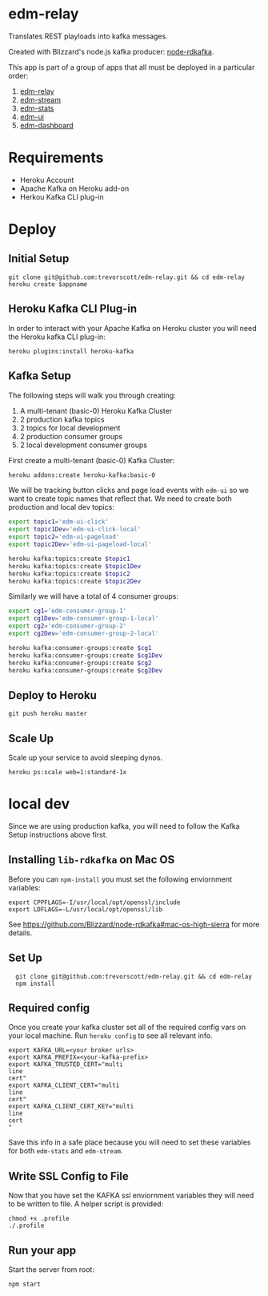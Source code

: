 # edm-relay

Translates REST playloads into kafka messages. 

Created with Blizzard's node.js kafka producer: [node-rdkafka](https://github.com/Blizzard/node-rdkafka).

This app is part of a group of apps that all must be deployed in a particular order:

1. [edm-relay](https://github.com/trevorscott/edm-relay)
1. [edm-stream](https://github.com/trevorscott/edm-stream)
1. [edm-stats](https://github.com/trevorscott/edm-stats)
1. [edm-ui](https://github.com/trevorscott/edm-ui)
1. [edm-dashboard](https://github.com/trevorscott/edm-dashboard)

# Requirements

* Heroku Account
* Apache Kafka on Heroku add-on
* Herkou Kafka CLI plug-in


# Deploy

## Initial Setup

```
git clone git@github.com:trevorscott/edm-relay.git && cd edm-relay
heroku create $appname
```

## Heroku Kafka CLI Plug-in

In order to interact with your Apache Kafka on Heroku cluster you will need the Heroku kafka CLI plug-in:

```
heroku plugins:install heroku-kafka
```

## Kafka Setup

The following steps will walk you through creating:
1. A multi-tenant (basic-0) Heroku Kafka Cluster 
1. 2 production kafka topics
1. 2 topics for local development
1. 2 production consumer groups
1. 2 local development consumer groups

First create a multi-tenant (basic-0) Kafka Cluster:

```bash
heroku addons:create heroku-kafka:basic-0 
```

We will be tracking button clicks and page load events with `edm-ui` so we want to create topic names that reflect that. We need to create both production and local dev topics:

```bash
export topic1='edm-ui-click'
export topic1Dev='edm-ui-click-local'
export topic2='edm-ui-pageload'
export topic2Dev='edm-ui-pageload-local'
```

```bash
heroku kafka:topics:create $topic1
heroku kafka:topics:create $topic1Dev
heroku kafka:topics:create $topic2
heroku kafka:topics:create $topic2Dev
```

Similarly we will have a total of 4 consumer groups:

```bash
export cg1='edm-consumer-group-1'
export cg1Dev='edm-consumer-group-1-local'
export cg2='edm-consumer-group-2'
export cg2Dev='edm-consumer-group-2-local'
```

```bash
heroku kafka:consumer-groups:create $cg1
heroku kafka:consumer-groups:create $cg1Dev
heroku kafka:consumer-groups:create $cg2
heroku kafka:consumer-groups:create $cg2Dev
```

## Deploy to Heroku

```
git push heroku master
```

## Scale Up

Scale up your service to avoid sleeping dynos.

```
heroku ps:scale web=1:standard-1x
```

# local dev

Since we are using production kafka, you will need to follow the Kafka Setup instructions above first.

## Installing `lib-rdkafka` on Mac OS

Before you can `npm-install` you must set the following enviornment variables:

```
export CPPFLAGS=-I/usr/local/opt/openssl/include
export LDFLAGS=-L/usr/local/opt/openssl/lib
```

See https://github.com/Blizzard/node-rdkafka#mac-os-high-sierra for more details.

## Set Up
```
  git clone git@github.com:trevorscott/edm-relay.git && cd edm-relay 
  npm install
```

## Required config

Once you create your kafka cluster set all of the required config vars on your local machine. Run `heroku config` to see all relevant info.

```
export KAFKA_URL=<your broker urls> 
export KAFKA_PREFIX=<your-kafka-prefix>
export KAFKA_TRUSTED_CERT="multi
line 
cert"
export KAFKA_CLIENT_CERT="multi
line
cert"
export KAFKA_CLIENT_CERT_KEY="multi
line
cert
"
```

Save this info in a safe place because you will need to set these variables for both `edm-stats` and `edm-stream`.

## Write SSL Config to File

Now that you have set the KAFKA ssl enviornment variables they will need to be written to file. A helper script is provided:

```
chmod +x .profile
./.profile
```

## Run your app

Start the server from root:

```
npm start
```

